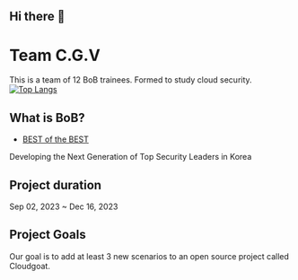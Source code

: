 ## Hi there 👋

<!--

**Here are some ideas to get you started:**

🙋‍♀️ A short introduction - what is your organization all about?
🌈 Contribution guidelines - how can the community get involved?
👩‍💻 Useful resources - where can the community find your docs? Is there anything else the community should know?
🍿 Fun facts - what does your team eat for breakfast?
🧙 Remember, you can do mighty things with the power of [Markdown](https://docs.github.com/github/writing-on-github/getting-started-with-writing-and-formatting-on-github/basic-writing-and-formatting-syntax)
-->
# Team C.G.V

This is a team of 12 BoB trainees. Formed to study cloud security.  
[![Top Langs](https://github-readme-stats.vercel.app/api/top-langs/?username=BoB12-C-G-V)](https://github.com/anuraghazra/github-readme-stats)

## What is BoB?

- [BEST of the BEST](https://en.kitribob.kr/)

Developing the Next Generation of Top Security Leaders in Korea

  
## Project duration
Sep 02, 2023 ~ Dec 16, 2023

## Project Goals
Our goal is to add at least 3 new scenarios to an open source project called Cloudgoat.
